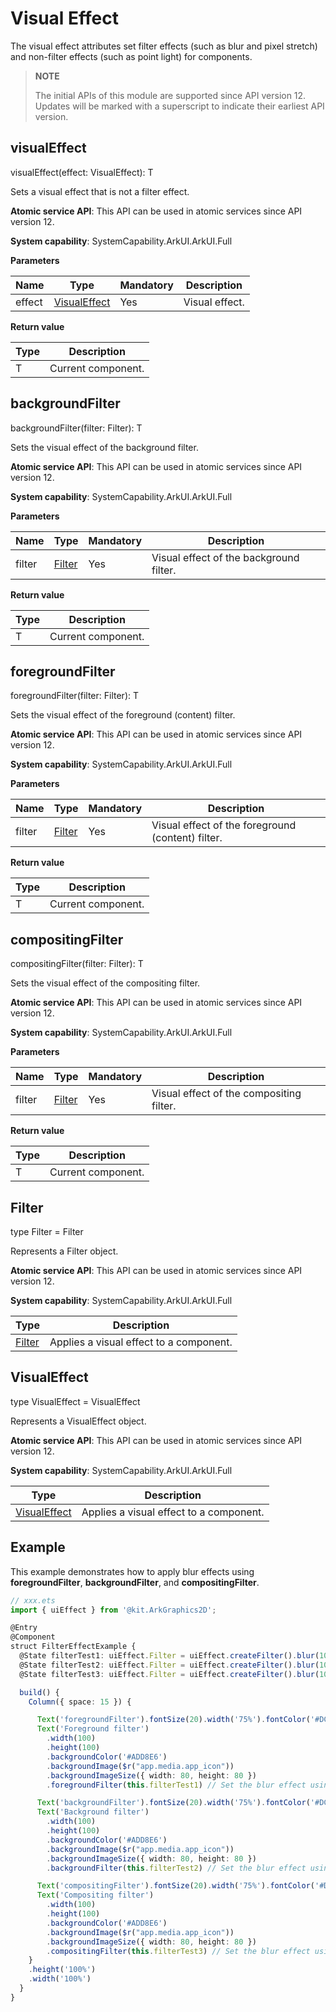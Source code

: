 # Visual Effect
<!--Kit: ArkUI-->
<!--Subsystem: ArkUI-->
<!--Owner: @CCFFWW-->
<!--Designer: @CCFFWW-->
<!--Tester: @lxl007-->
<!--Adviser: @HelloCrease-->

The visual effect attributes set filter effects (such as blur and pixel stretch) and non-filter effects (such as point light) for components.

>  **NOTE**
>
>  The initial APIs of this module are supported since API version 12. Updates will be marked with a superscript to indicate their earliest API version.

## visualEffect

visualEffect(effect: VisualEffect): T

Sets a visual effect that is not a filter effect.

**Atomic service API**: This API can be used in atomic services since API version 12.

**System capability**: SystemCapability.ArkUI.ArkUI.Full

**Parameters**

| Name| Type                                                        | Mandatory| Description                                                |
| ------ | ------------------------------------------------------------ | ---- | ---------------------------------------------------- |
| effect | [VisualEffect](#visualeffect) | Yes  | Visual effect.|

**Return value**

| Type| Description|
| -------- | -------- |
| T | Current component.|

## backgroundFilter

backgroundFilter(filter: Filter): T

Sets the visual effect of the background filter.

**Atomic service API**: This API can be used in atomic services since API version 12.

**System capability**: SystemCapability.ArkUI.ArkUI.Full

**Parameters**

| Name| Type                                                        | Mandatory| Description                                                |
| ------ | ------------------------------------------------------------ | ---- | ---------------------------------------------------- |
| filter | [Filter](#filter) | Yes  | Visual effect of the background filter.|

**Return value**

| Type| Description|
| -------- | -------- |
| T | Current component.|

## foregroundFilter

foregroundFilter(filter: Filter): T

Sets the visual effect of the foreground (content) filter.

**Atomic service API**: This API can be used in atomic services since API version 12.

**System capability**: SystemCapability.ArkUI.ArkUI.Full

**Parameters**

| Name| Type                                                        | Mandatory| Description                                                |
| ------ | ------------------------------------------------------------ | ---- | ---------------------------------------------------- |
| filter | [Filter](#filter) | Yes  | Visual effect of the foreground (content) filter.|

**Return value**

| Type| Description|
| -------- | -------- |
| T | Current component.|

## compositingFilter

compositingFilter(filter: Filter): T

Sets the visual effect of the compositing filter.

**Atomic service API**: This API can be used in atomic services since API version 12.

**System capability**: SystemCapability.ArkUI.ArkUI.Full

**Parameters**

| Name| Type                                                        | Mandatory| Description                                                |
| ------ | ------------------------------------------------------------ | ---- | ---------------------------------------------------- |
| filter | [Filter](#filter) | Yes  | Visual effect of the compositing filter.|

**Return value**

| Type| Description|
| -------- | -------- |
| T | Current component.|

## Filter

type Filter = Filter

Represents a Filter object.

**Atomic service API**: This API can be used in atomic services since API version 12.

**System capability**: SystemCapability.ArkUI.ArkUI.Full

| Type  | Description                    |
| ------ | ------------------------ |
| [Filter](../../apis-arkgraphics2d/js-apis-uiEffect.md#filter) | Applies a visual effect to a component.|

## VisualEffect

type VisualEffect = VisualEffect

Represents a VisualEffect object.

**Atomic service API**: This API can be used in atomic services since API version 12.

**System capability**: SystemCapability.ArkUI.ArkUI.Full

| Type  | Description                    |
| ------ | ------------------------ |
| [VisualEffect](../../apis-arkgraphics2d/js-apis-uiEffect.md#visualeffect) | Applies a visual effect to a component.|

## Example

This example demonstrates how to apply blur effects using **foregroundFilter**, **backgroundFilter**, and **compositingFilter**.

```ts
// xxx.ets
import { uiEffect } from '@kit.ArkGraphics2D';

@Entry
@Component
struct FilterEffectExample {
  @State filterTest1: uiEffect.Filter = uiEffect.createFilter().blur(10);
  @State filterTest2: uiEffect.Filter = uiEffect.createFilter().blur(10);
  @State filterTest3: uiEffect.Filter = uiEffect.createFilter().blur(10);

  build() {
    Column({ space: 15 }) {

      Text('foregroundFilter').fontSize(20).width('75%').fontColor('#DCDCDC')
      Text('Foreground filter')
        .width(100)
        .height(100)
        .backgroundColor('#ADD8E6')
        .backgroundImage($r("app.media.app_icon"))
        .backgroundImageSize({ width: 80, height: 80 })
        .foregroundFilter(this.filterTest1) // Set the blur effect using foregroundFilter.

      Text('backgroundFilter').fontSize(20).width('75%').fontColor('#DCDCDC')
      Text('Background filter')
        .width(100)
        .height(100)
        .backgroundColor('#ADD8E6')
        .backgroundImage($r("app.media.app_icon"))
        .backgroundImageSize({ width: 80, height: 80 })
        .backgroundFilter(this.filterTest2) // Set the blur effect using backgroundFilter.

      Text('compositingFilter').fontSize(20).width('75%').fontColor('#DCDCDC')
      Text('Compositing filter')
        .width(100)
        .height(100)
        .backgroundColor('#ADD8E6')
        .backgroundImage($r("app.media.app_icon"))
        .backgroundImageSize({ width: 80, height: 80 })
        .compositingFilter(this.filterTest3) // Set the blur effect using compositingFilter.
    }
    .height('100%')
    .width('100%')
  }
}
```


